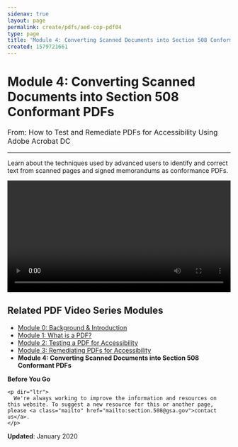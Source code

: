 ```yaml
---
sidenav: true
layout: page
permalink: create/pdfs/aed-cop-pdf04
type: page
title: 'Module 4: Converting Scanned Documents into Section 508 Conformant PDFs'
created: 1579721661
---
```


# Module 4: Converting Scanned Documents into Section 508 Conformant PDFs

<p style="font-size:115%">
  From: How to Test and Remediate PDFs for Accessibility Using Adobe Acrobat DC
</p>

* * *

Learn about the techniques used by advanced users to identify and correct text from scanned pages and signed memorandums as conformance PDFs.

<video controls="controls" data-vscid="3qesx4ovd" style="width:100%"><source src="/sites/default/files/PDF/aed-cop-pdf-m04.mp4" type="video/mp4" /></video>

## Related PDF Video Series Modules

  * [Module 0: Background & Introduction][1]
  * [Module 1: What is a PDF?][2]
  * [Module 2: Testing a PDF for Accessibility][3]
  * [Module 3: Remediating PDFs for Accessibility][4]
  * **Module 4: Converting Scanned Documents into Section 508 Conformant PDFs**

<div class="panel panel-default">
  <div class="panel-body">
    <strong>Before You Go</strong>
    
    <p dir="ltr">
      We're always working to improve the information and resources on this website. To suggest a new resource for this or another page, please <a class="mailto" href="mailto:section.508@gsa.gov">contact us</a>.
    </p>
  </div>
</div>

**Updated**: January 2020

 [1]: /create/pdfs/aed-cop-pdf00
 [2]: /create/pdfs/aed-cop-pdf01
 [3]: /create/pdfs/aed-cop-pdf02
 [4]: /create/pdfs/aed-cop-pdf03